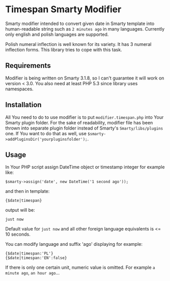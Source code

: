 # Timespan Smarty Modifier

Smarty modifier intended to convert given date in Smarty template into human-readable string such as `2 minutes ago` in many languages.
Currently only english and polish languages are supported.

Polish numeral inflection is well known for its variety. It has 3 numeral inflection forms. This library tries to cope with this task.

## Requirements

Modifier is being written on Smarty 3.1.8, so I can't guarantee it will work on version < 3.0.
You also need at least PHP 5.3 since library uses namespaces.

## Installation

All You need to do to use modifier is to put `modifier.timespan.php` into Your Smarty plugin folder.
For the sake of readability, modifier file has been thrown into separate plugin folder instead of Smarty's `Smarty/libs/plugins` one. If You want to do that as well, use `$smarty->addPluginsDir('yourpluginsfolder');`.

## Usage

In Your PHP script assign DateTime object or timestamp integer for example like:

    $smarty->assign('date', new DateTime('1 second ago'));
  
and then in template:

    {$date|timespan}

output will be:

    just now
    
Default value for `just now` and all other foreign language equivalents is <= 10 seconds.

You can modify language and suffix 'ago' displaying for example:

    {$date|timespan:'PL'}
    {$date|timespan:'EN':false}
    
If there is only one certain unit, numeric value is omitted. For example `a minute ago`, `an hour ago`...


